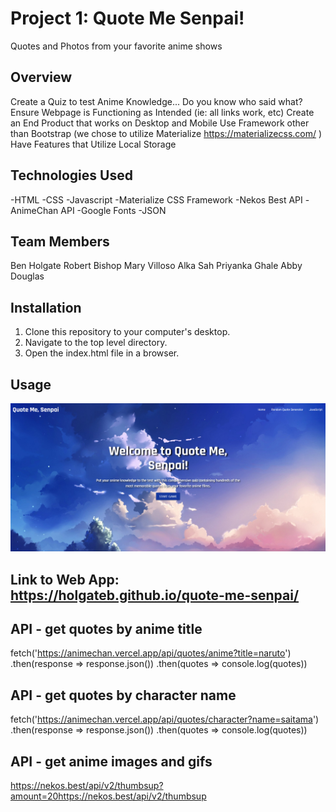# Project 1: Quote Me Senpai!
Quotes and Photos from your favorite anime shows

## Overview
Create a Quiz to test Anime Knowledge... Do you know who said what?
Ensure Webpage is Functioning as Intended (ie: all links work, etc)
Create an End Product that works on Desktop and Mobile
Use Framework other than Bootstrap (we chose to utilize Materialize https://materializecss.com/ )
Have Features that Utilize Local Storage

## Technologies Used
-HTML
-CSS
-Javascript
-Materialize CSS Framework
-Nekos Best API
-AnimeChan API
-Google Fonts
-JSON

## Team Members
Ben Holgate
Robert Bishop
Mary Villoso
Alka Sah
Priyanka Ghale
Abby Douglas

## Installation

1. Clone this repository to your computer's desktop.
2. Navigate to the top level directory.
3. Open the index.html file in a browser.

## Usage

![Screenshot of Website](./assets/images/screenshot.png)

## Link to Web App:  https://holgateb.github.io/quote-me-senpai/

## API - get quotes by anime title
fetch('https://animechan.vercel.app/api/quotes/anime?title=naruto')
     .then(response => response.json())
     .then(quotes => console.log(quotes))

## API - get quotes by character name
fetch('https://animechan.vercel.app/api/quotes/character?name=saitama')
     .then(response => response.json())
     .then(quotes => console.log(quotes))

## API - get anime images and gifs
https://nekos.best/api/v2/thumbsup?amount=20https://nekos.best/api/v2/thumbsup
